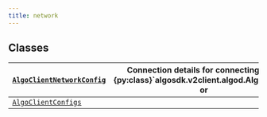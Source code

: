 ```yaml
---
title: network
---
```


## Classes

| [`AlgoClientNetworkConfig`](/reference/algokit-utils-py/api/models/network/algoclientnetworkconfig/#algokit_utils.models.network.AlgoClientNetworkConfig) | Connection details for connecting to an {py:class}\`algosdk.v2client.algod.AlgodClient\` or |
| --------------------------------------------------------------------------------------------------------------------------------------------------------- | ------------------------------------------------------------------------------------------- |
| [`AlgoClientConfigs`](/reference/algokit-utils-py/api/models/network/algoclientconfigs/#algokit_utils.models.network.AlgoClientConfigs)                   |                                                                                             |
